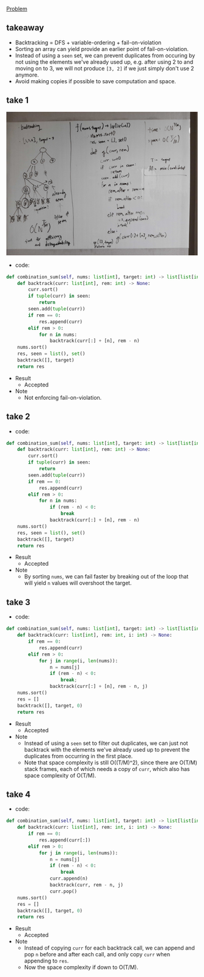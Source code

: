 [Problem](https://leetcode.com/problems/combination-sum/)

## takeaway
- Backtracking = DFS + variable-ordering + fail-on-violation
- Sorting an array can yield provide an earlier point of fail-on-violation.
- Instead of using a `seen` set, we can prevent duplicates from occuring by not
  using the elements we've already used up, e.g. after using 2 to and moving
  on to 3, we will not produce `[3, 2]` if we just simply don't use 2 anymore.
- Avoid making copies if possible to save computation and space.

## take 1
![](img-1.jpg)
- code:
```python
def combination_sum(self, nums: list[int], target: int) -> list[list[int]]:
    def backtrack(curr: list[int], rem: int) -> None:
        curr.sort()
        if tuple(curr) in seen:
            return
        seen.add(tuple(curr))
        if rem == 0:
            res.append(curr)
        elif rem > 0:
            for n in nums:
                backtrack(curr[:] + [n], rem - n)
    nums.sort()
    res, seen = list(), set()
    backtrack([], target)
    return res
```
- Result
    - Accepted
- Note
    - Not enforcing fail-on-violation.

## take 2
- code:
```python
def combination_sum(self, nums: list[int], target: int) -> list[list[int]]:
    def backtrack(curr: list[int], rem: int) -> None:
        curr.sort()
        if tuple(curr) in seen:
            return
        seen.add(tuple(curr))
        if rem == 0:
            res.append(curr)
        elif rem > 0:
            for n in nums:
                if (rem - n) < 0:
                    break
                backtrack(curr[:] + [n], rem - n)
    nums.sort()
    res, seen = list(), set()
    backtrack([], target)
    return res
```
- Result
    - Accepted
- Note
    - By sorting `nums`, we can fail faster by breaking out of the loop that
      will yield `n` values will overshoot the target.

## take 3
- code:
```python
def combination_sum(self, nums: list[int], target: int) -> list[list[int]]:
    def backtrack(curr: list[int], rem: int, i: int) -> None:
        if rem == 0:
            res.append(curr)
        elif rem > 0:
            for j in range(i, len(nums)):
                n = nums[j]
                if (rem - n) < 0:
                    break;
                backtrack(curr[:] + [n], rem - n, j)
    nums.sort()
    res = []
    backtrack([], target, 0)
    return res
```
- Result
    - Accepted
- Note
    - Instead of using a `seen` set to filter out duplicates, we can just not
      backtrack with the elements we've already used up to prevent the
      duplicates from occurring in the first place.
    - Note that space complexity is still O((T/M)^2), since there are O(T/M)
      stack frames, each of which needs a copy of `curr`, which also has space
      complexity of O(T/M).

## take 4
- code:
```python
def combination_sum(self, nums: list[int], target: int) -> list[list[int]]:
    def backtrack(curr: list[int], rem: int, i: int) -> None:
        if rem == 0:
            res.append(curr[:])
        elif rem > 0:
            for j in range(i, len(nums)):
                n = nums[j]
                if (rem - n) < 0:
                    break
                curr.append(n)
                backtrack(curr, rem - n, j)
                curr.pop()
    nums.sort()
    res = []
    backtrack([], target, 0)
    return res
```
- Result
    - Accepted
- Note
    - Instead of copying `curr` for each backtrack call, we can append and pop
      `n` before and after each call, and only copy `curr` when appending to
      `res`.
    - Now the space complexity if down to O(T/M).

